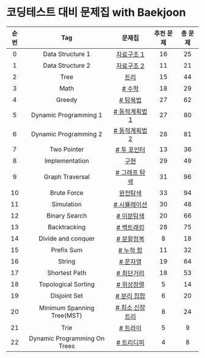 # 코딩테스트 대비 문제집 with Baekjoon

| 순번 |             Tag              |                    문제집                    | 추천 문제 | 총 문제 |
| :--: | :--------------------------: | :------------------------------------------: | :-------: | :-----: |
|  0   |       Data Structure 1       |      [자료구조 1](자료구조_1/readme.md)      |    16     |   25    |
|  1   |       Data Structure 2       |      [자료구조 2](자료구조_2/readme.md)      |    11     |   21    |
|  2   |             Tree             |           [트리](./트리/readme.md)           |    15     |   44    |
|  3   |             Math             |               [# 수학](./math)               |    18     |   29    |
|  4   |            Greedy            |             [# 탐욕법](./greedy)             |    27     |   62    |
|  5   |    Dynamic Programming 1     |  [# 동적계획법 1](./dynamic_programming_1)   |    27     |   80    |
|  6   |    Dynamic Programming 2     |  [# 동적계획법 2](./dynamic_programming_2)   |    28     |   81    |
|  7   |         Two Pointer          |         [# 투 포인터](./two_pointer)         |    13     |   36    |
|  8   |        Implementation        |           [구현](./구현/readme.md)           |    29     |   49    |
|  9   |       Graph Traversal        |      [# 그래프 탐색](./graph_traversal)      |    31     |   96    |
|  10  |         Brute Force          |        [완전탐색](완전탐색/readme.md)        |    33     |   94    |
|  11  |          Simulation          |         [# 시뮬레이션](./simulation)         |    30     |   48    |
|  12  |        Binary Search         |        [# 이분탐색](./binary_search)         |    20     |   66    |
|  13  |         Backtracking         |         [# 백트래킹](./backtracking)         |    28     |   75    |
|  14  |      Divide and conquer      |      [# 분할정복](./divide_and_conquer)      |     8     |   18    |
|  15  |          Prefix Sum          |          [# 누적 합](./prefix_sum)           |    11     |   32    |
|  16  |            String            |             [# 문자열](./string)             |    19     |   64    |
|  17  |        Shortest Path         |        [# 최단거리](./shortest_path)         |    18     |   53    |
|  18  |     Topological Sorting      |     [# 위상정렬](./topological_sorting)      |     5     |   14    |
|  19  |         Disjoint Set         |        [# 분리 집합](./disjoint_set)         |     6     |   20    |
|  20  |  Minimum Spanning Tree(MST)  | [# 최소 신장 트리](./minimum_spanning_tree)  |     8     |   24    |
|  21  |             Trie             |              [# 트라이](./trie)              |     5     |    9    |
|  22  | Dynamic Programming On Trees | [# 트리디피](./dynamic_programming_on_trees) |     4     |    8    |

